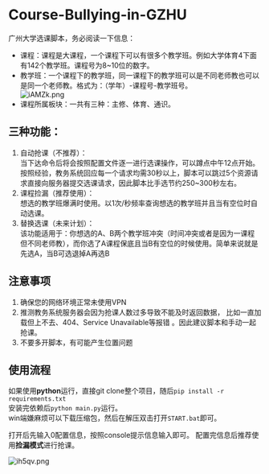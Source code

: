 # Course-Bullying-in-GZHU
广州大学选课脚本，务必阅读一下信息：
- 课程：课程是大课程，一个课程下可以有很多个教学班。例如大学体育4下面有142个教学班。课程号为8~10位的数字。
- 教学班：一个课程下的教学班，同一课程下的教学班可以是不同老师教也可以是同一个老师教。格式为：（学年）-课程号-教学班号。  
![iAMZk.png](https://s1.328888.xyz/2022/04/14/iAMZk.png)
- 课程所属板块：一共有三种：主修、体育、通识。

## 三种功能：
1. 自动抢课（不推荐）：  
当下达命令后将会按照配置文件逐一进行选课操作，可以蹲点中午12点开始。按照经验，教务系统回应每一个请求均需30秒以上，脚本可以跳过5个资源请求直接向服务器提交选课请求，因此脚本比手选节约250~300秒左右。
2. 课程捡漏（推荐使用）：  
想选的教学班爆满时使用。以1次/秒频率查询想选的教学班并且当有空位时自动选课。
3. 替换选课（未来计划）：  
该功能适用于：你想选的A、B两个教学班冲突（时间冲突或者是因为一课程但不同老师教），而你选了A课程保底且当B有空位的时候使用。简单来说就是先选A，当B可选退掉A再选B

## 注意事项
1. 确保您的网络环境正常未使用VPN  
2. 推测教务系统服务器会因为抢课人数过多导致不能及时返回数据， 比如一直加载但上不去、404、Service Unavailable等报错 。因此建议脚本和手动一起抢课。  
3. 不要多开脚本，有可能产生位置问题  
  
## 使用流程
如果使用**python**运行，直接git clone整个项目，随后`pip install -r requirements.txt`  
安装完依赖后`python main.py`运行。  
win端嫌麻烦可以下载压缩包，然后在解压双击打开`START.bat`即可。  

打开后先输入0配置信息，按照console提示信息输入即可。
配置完信息后推荐使用**捡漏模式**进行抢课。
  
![ih5qv.png](https://s1.328888.xyz/2022/04/14/ih5qv.png)  
